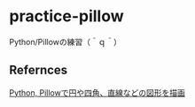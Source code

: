 # practice-pillow

Python/Pillowの練習（＾ｑ＾）

## Refernces

[Python, Pillowで円や四角、直線などの図形を描画](https://note.nkmk.me/python-pillow-imagedraw/)  
